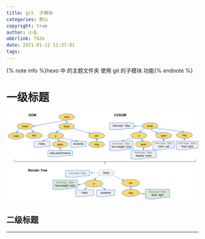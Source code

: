 ```yaml
---
title: git  子模块
categories: 默认
copyright: true
author: 小名
abbrlink: f82e
date: 2021-01-12 11:37:01
tags:
---
```


{% note info %}hexo 中 的主题文件夹 使用 git 的子模块 功能{% endnote %}

<!-- more -->

# 一级标题

![图](/img/2020-04/render-tree-construction.png)

## 二级标题

---
